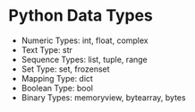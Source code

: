 # Python Data Types

- Numeric Types: int, float, complex
- Text Type: str
- Sequence Types: list, tuple, range
- Set Type: set, frozenset
- Mapping Type: dict
- Boolean Type: bool
- Binary Types: memoryview, bytearray, bytes